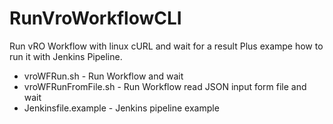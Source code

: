 # RunVroWorkflowCLI

Run vRO Workflow with linux cURL and wait for a result 
Plus exampe how to run it with Jenkins Pipeline. 

- vroWFRun.sh - Run Workflow and wait 
- vroWFRunFromFile.sh - Run Workflow read JSON input form file and wait
- Jenkinsfile.example - Jenkins pipeline example 
